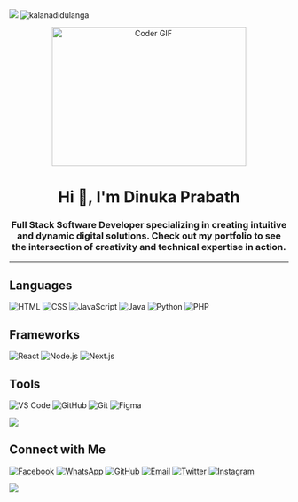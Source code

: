 <img src="https://user-images.githubusercontent.com/73097560/115834477-dbab4500-a447-11eb-908a-139a6edaec5c.gif">
<img src="https://komarev.com/ghpvc/?username=dinukaprab&label=Profile%20views&color=brightgreen&style=flat" alt="kalanadidulanga" />
<p align="center"><img alt="Coder GIF" height=250 width=350 src="https://images.squarespace-cdn.com/content/v1/5769fc401b631bab1addb2ab/1541580611624-TE64QGKRJG8SWAIUS7NS/ke17ZwdGBToddI8pDm48kPoswlzjSVMM-SxOp7CV59BZw-zPPgdn4jUwVcJE1ZvWQUxwkmyExglNqGp0IvTJZamWLI2zvYWH8K3-s_4yszcp2ryTI0HqTOaaUohrI8PI6FXy8c9PWtBlqAVlUS5izpdcIXDZqDYvprRqZ29Pw0o/coding-freak.gif" /></p>
<h1 align="center">Hi 👋, I'm Dinuka Prabath</h1>
<h3 align="center">Full Stack Software Developer specializing in creating intuitive and dynamic digital solutions. Check out my portfolio to see the intersection of creativity and technical expertise in action.</h3>

---

## Languages
![HTML](https://img.shields.io/badge/Code-HTML-orange?style=for-the-badge&logo=html5)
![CSS](https://img.shields.io/badge/Code-CSS-blue?style=for-the-badge&logo=css3)
![JavaScript](https://img.shields.io/badge/Code-JavaScript-yellow?style=for-the-badge&logo=javascript)
![Java](https://img.shields.io/badge/Code-Java-red?style=for-the-badge&logo=java)
![Python](https://img.shields.io/badge/Code-Python-blue?style=for-the-badge&logo=python)
![PHP](https://img.shields.io/badge/Code-PHP-purple?style=for-the-badge&logo=php)

## Frameworks
![React](https://img.shields.io/badge/Framework-React-blue?style=for-the-badge&logo=react)
![Node.js](https://img.shields.io/badge/Framework-Node.js-green?style=for-the-badge&logo=node.js)
![Next.js](https://img.shields.io/badge/Framework-Next.js-black?style=for-the-badge&logo=next.js)

## Tools
![VS Code](https://img.shields.io/badge/Tool-VS%20Code-blue?style=for-the-badge&logo=visual-studio-code)
![GitHub](https://img.shields.io/badge/Tool-GitHub-black?style=for-the-badge&logo=github)
![Git](https://img.shields.io/badge/Tool-Git-orange?style=for-the-badge&logo=git)
![Figma](https://img.shields.io/badge/Tool-Figma-red?style=for-the-badge&logo=figma)

<img src="https://user-images.githubusercontent.com/73097560/115834477-dbab4500-a447-11eb-908a-139a6edaec5c.gif">

## Connect with Me

[![Facebook](https://img.shields.io/badge/Facebook-1877F2?style=for-the-badge&logo=facebook&logoColor=white)](https://www.facebook.com/profile.php?id=100087684162623)
[![WhatsApp](https://img.shields.io/badge/WhatsApp-25D366?style=for-the-badge&logo=whatsapp&logoColor=white)](https://wa.me/+94762200748)
[![GitHub](https://img.shields.io/badge/GitHub-181717?style=for-the-badge&logo=github&logoColor=white)](https://github.com/dinukaprab)
[![Email](https://img.shields.io/badge/Email-D14836?style=for-the-badge&logo=gmail&logoColor=white)](mailto:your-dinukaprab@gmail.com)
[![Twitter](https://img.shields.io/badge/Twitter-1DA1F2?style=for-the-badge&logo=twitter&logoColor=white)](https://x.com/dinukaprab)
[![Instagram](https://img.shields.io/badge/Instagram-E4405F?style=for-the-badge&logo=instagram&logoColor=white)](https://www.instagram.com/dinukaprab)

<img src="https://user-images.githubusercontent.com/73097560/115834477-dbab4500-a447-11eb-908a-139a6edaec5c.gif">
